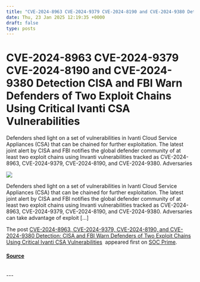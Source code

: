```yaml
---
title: "CVE-2024-8963 CVE-2024-9379 CVE-2024-8190 and CVE-2024-9380 Detection CISA and FBI Warn Defenders of Two Exploit Chains Using Critical Ivanti CSA Vulnerabilities"
date: Thu, 23 Jan 2025 12:19:35 +0000
draft: false
type: posts
---
```

# CVE-2024-8963 CVE-2024-9379 CVE-2024-8190 and CVE-2024-9380 Detection CISA and FBI Warn Defenders of Two Exploit Chains Using Critical Ivanti CSA Vulnerabilities





 Defenders shed light on a set of vulnerabilities in Ivanti Cloud Service Appliances (CSA) that can be chained for further exploitation. The latest joint alert by CISA and FBI notifies the global defender community of at least two exploit chains using Invanti vulnerabilities tracked as&#160;CVE-2024-8963, CVE-2024-9379, CVE-2024-8190, and CVE-2024-9380. Adversaries

![](https://socprime.com/wp-content/uploads/CVE-2024-8963-CVE-2024-9379-CVE-2024-8190-CVE-2024-9380-2-400x234.jpg)

Defenders shed light on a set of vulnerabilities in Ivanti Cloud Service Appliances (CSA) that can be chained for further exploitation. The latest joint alert by CISA and FBI notifies the global defender community of at least two exploit chains using Invanti vulnerabilities tracked as CVE-2024-8963, CVE-2024-9379, CVE-2024-8190, and CVE-2024-9380. Adversaries can take advantage of exploit \[…\]

The post [CVE-2024-8963, CVE-2024-9379, CVE-2024-8190, and CVE-2024-9380 Detection: CISA and FBI Warn Defenders of Two Exploit Chains Using Critical Ivanti CSA Vulnerabilities](https://socprime.com/blog/detect-exploit-chains-leveraging-critical-ivanti-csa-vulnerabilities/)  appeared first on [SOC Prime](https://socprime.com).

#### [Source](https://socprime.com/blog/detect-exploit-chains-leveraging-critical-ivanti-csa-vulnerabilities/)

<br/>
---
